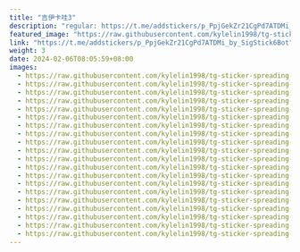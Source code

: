 ```yaml
---
title: "吉伊卡哇3"
description: "regular: https://t.me/addstickers/p_PpjGekZr21CgPd7ATDMi_by_SigStick6Bot"
featured_image: "https://raw.githubusercontent.com/kylelin1998/tg-sticker-spreading-worldwide-images/main/img/904c9f41-7d5c-4d01-8ee3-24d1b6541b9d.jpg"
link: "https://t.me/addstickers/p_PpjGekZr21CgPd7ATDMi_by_SigStick6Bot"
weight: 3
date: 2024-02-06T08:05:59+08:00
images:
  - https://raw.githubusercontent.com/kylelin1998/tg-sticker-spreading-worldwide-images/main/img/904c9f41-7d5c-4d01-8ee3-24d1b6541b9d.jpg
  - https://raw.githubusercontent.com/kylelin1998/tg-sticker-spreading-worldwide-images/main/img/5b3e0471-e411-46e7-bc9b-cf47305fe6d1.jpg
  - https://raw.githubusercontent.com/kylelin1998/tg-sticker-spreading-worldwide-images/main/img/ae56bff1-bf4c-4319-b457-0faf55f468d5.jpg
  - https://raw.githubusercontent.com/kylelin1998/tg-sticker-spreading-worldwide-images/main/img/5d34c00e-b9ef-400c-a6e5-22016fca8372.jpg
  - https://raw.githubusercontent.com/kylelin1998/tg-sticker-spreading-worldwide-images/main/img/71f6d709-18e9-4c88-af5e-b2339787ab60.jpg
  - https://raw.githubusercontent.com/kylelin1998/tg-sticker-spreading-worldwide-images/main/img/3655a157-519f-461a-93b2-0ec2d8bc774e.jpg
  - https://raw.githubusercontent.com/kylelin1998/tg-sticker-spreading-worldwide-images/main/img/5a991841-a67b-464d-81f8-edbd76c048ef.jpg
  - https://raw.githubusercontent.com/kylelin1998/tg-sticker-spreading-worldwide-images/main/img/dfaf7e71-31ee-4469-b606-c42011b591e2.jpg
  - https://raw.githubusercontent.com/kylelin1998/tg-sticker-spreading-worldwide-images/main/img/815e33b5-05a2-40a4-ac6c-11c2f053701f.jpg
  - https://raw.githubusercontent.com/kylelin1998/tg-sticker-spreading-worldwide-images/main/img/f6f59c19-5085-4b56-81e7-c7500f034e4a.jpg
  - https://raw.githubusercontent.com/kylelin1998/tg-sticker-spreading-worldwide-images/main/img/8addf6ce-68b9-4407-b7ad-1f97d7c325ae.jpg
  - https://raw.githubusercontent.com/kylelin1998/tg-sticker-spreading-worldwide-images/main/img/51e02e05-0858-421d-b233-0db8ddb7082e.jpg
  - https://raw.githubusercontent.com/kylelin1998/tg-sticker-spreading-worldwide-images/main/img/1a24d586-db72-4752-88f4-173c691de018.jpg
  - https://raw.githubusercontent.com/kylelin1998/tg-sticker-spreading-worldwide-images/main/img/4d5ccf8d-50ec-4199-ac2c-daf15233076c.jpg
  - https://raw.githubusercontent.com/kylelin1998/tg-sticker-spreading-worldwide-images/main/img/bad16739-4b48-4062-a9d3-8e4e4bd662c7.jpg
  - https://raw.githubusercontent.com/kylelin1998/tg-sticker-spreading-worldwide-images/main/img/b101fbf4-3d82-4729-85c5-78c22534452f.jpg
  - https://raw.githubusercontent.com/kylelin1998/tg-sticker-spreading-worldwide-images/main/img/f871deaa-2b28-4115-b8dc-6ac053bcad03.jpg
  - https://raw.githubusercontent.com/kylelin1998/tg-sticker-spreading-worldwide-images/main/img/1c262eb9-128c-4544-a936-6caa688e9512.jpg
  - https://raw.githubusercontent.com/kylelin1998/tg-sticker-spreading-worldwide-images/main/img/7eb038f2-e247-4fa8-a000-6d99dc1ee421.jpg
  - https://raw.githubusercontent.com/kylelin1998/tg-sticker-spreading-worldwide-images/main/img/b0801a7c-4b1b-444c-abf5-6233ac7707f3.jpg
---
```

